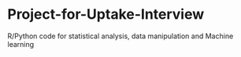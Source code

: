 # Project-for-Uptake-Interview
R/Python code for statistical analysis, data manipulation and Machine learning 
